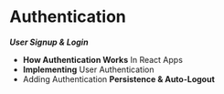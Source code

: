 # Authentication
***User Signup & Login***

- **How Authentication Works** In React Apps
- **Implementing** User Authentication
- Adding Authentication **Persistence & Auto-Logout**

